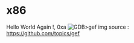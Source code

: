 # x86
Hello World Again !, 0xa
![GDB>gef](https://repository-images.githubusercontent.com/188014223/adeee780-dfe9-11e9-83c4-0010d9155b49)
img source : https://github.com/topics/gef

